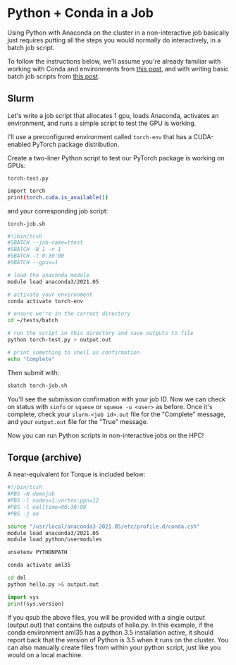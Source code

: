 # Python + Conda in a Job

Using Python with Anaconda on the cluster in a non-interactive job basically just requires putting all the steps you would normally do interactively, in a batch job script.

To follow the instructions below, we'll assume you're already familiar with working with Conda and environments from [this post](../conda-environments.md), and with writing basic batch job scripts from [this post](../the-batch-system/non-interactive-jobs-content/non-interactive-jobs.md).

## Slurm

Let's write a job script that allocates 1 gpu, loads Anaconda, activates an environment, and runs a simple script to test the GPU is working.

I'll use a preconfigured environment called `torch-env` that has a CUDA-enabled PyTorch package distribution.

Create a two-liner Python script to test our PyTorch package is working on GPUs:

`torch-test.py`

```bash
import torch
print(torch.cuda.is_available())
```

and your corresponding job script:

`torch-job.sh`

```bash
#!/bin/tcsh
#SBATCH --job-name=ttest 
#SBATCH -N 1 -n 1
#SBATCH -t 0:30:00
#SBATCH --gpus=1

# load the anaconda module
module load anaconda3/2021.05

# activate your environment
conda activate torch-env

# ensure we're in the correct directory
cd ~/tests/batch

# run the script in this directory and save outputs to file
python torch-test.py > output.out

# print something to shell as confirmation
echo "Complete"
```

Then submit with:

```bash
sbatch torch-job.sh
```

You'll see the submission confirmation with your job ID.  Now we can check on status with `sinfo` or `squeue` or `squeue -u <user>` as before.  Once it's complete, check your `slurm-<job id>.out` file for the "Complete" message, and your `output.out` file for the "True" message.

Now you can run Python scripts in non-interactive jobs on the HPC!

## Torque (archive)

A near-equivalent for Torque is included below:

```bash
#!/bin/tcsh
#PBS -N demojob
#PBS -l nodes=1:vortex:ppn=12
#PBS -l walltime=00:30:00
#PBS -j oe

source "/usr/local/anaconda3-2021.05/etc/profile.d/conda.csh"
module load anaconda3/2021.05
module load python/usermodules

unsetenv PYTHONPATH

conda activate aml35

cd dml
python hello.py >& output.out
```

```python
import sys
print(sys.version)
```

If you qsub the above files, you will be provided with a single output (output.out) that contains the outputs of hello.py. In this example, if the conda environment aml35 has a python 3.5 installation active, it should report back that the version of Python is 3.5 when it runs on the cluster. You can also manually create files from within your python script, just like you would on a local machine.
